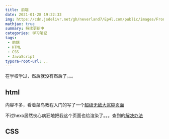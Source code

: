 ```yaml
---
title: 前端
date: 2021-01-28 19:22:33
img: https://cdn.jsdelivr.net/gh/neverland7/Ep4l.com/public/images/Front-end/js2.jpg
mathjax: true
summary: 持续更新中
categories: 学习笔记
tags:
 - 前端
 - HTML
 - CSS
 - JavaScript
typora-root-url: ..
---
```


在学校学过，然后就没有然后了。。。

## html

内容不多，看着菜鸟教程入门的写了一个[超级无敌大浆糊页面](/html/Front-end/dazahui.html)

不过hexo居然丧心病狂地把我这个页面也给渲染了。。。查到的[解决办法](https://blog.csdn.net/weixin_41287260/article/details/99705257)

## CSS

